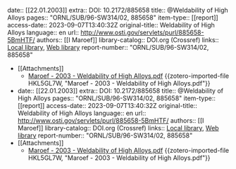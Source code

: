 date:: [[22.01.2003]]
extra:: DOI: 10.2172/885658
title:: @Weldability of High Alloys
pages:: "ORNL/SUB/96-SW314/02, 885658"
item-type:: [[report]]
access-date:: 2023-09-07T13:40:32Z
original-title:: Weldability of High Alloys
language:: en
url:: http://www.osti.gov/servlets/purl/885658-5BmHTF/
authors:: [[I Maroef]]
library-catalog:: DOI.org (Crossref)
links:: [Local library](zotero://select/library/items/LSRZICJH), [Web library](https://www.zotero.org/users/9628799/items/LSRZICJH)
report-number:: "ORNL/SUB/96-SW314/02, 885658"

- [[Attachments]]
	- [Maroef - 2003 - Weldability of High Alloys.pdf](zotero://select/library/items/HKL5GL7W) {{zotero-imported-file HKL5GL7W, "Maroef - 2003 - Weldability of High Alloys.pdf"}}
- date:: [[22.01.2003]]
  extra:: DOI: 10.2172/885658
  title:: @Weldability of High Alloys
  pages:: "ORNL/SUB/96-SW314/02, 885658"
  item-type:: [[report]]
  access-date:: 2023-09-07T13:40:32Z
  original-title:: Weldability of High Alloys
  language:: en
  url:: http://www.osti.gov/servlets/purl/885658-5BmHTF/
  authors:: [[I Maroef]]
  library-catalog:: DOI.org (Crossref)
  links:: [Local library](zotero://select/library/items/LSRZICJH), [Web library](https://www.zotero.org/users/9628799/items/LSRZICJH)
  report-number:: "ORNL/SUB/96-SW314/02, 885658"
- [[Attachments]]
	- [Maroef - 2003 - Weldability of High Alloys.pdf](zotero://select/library/items/HKL5GL7W) {{zotero-imported-file HKL5GL7W, "Maroef - 2003 - Weldability of High Alloys.pdf"}}